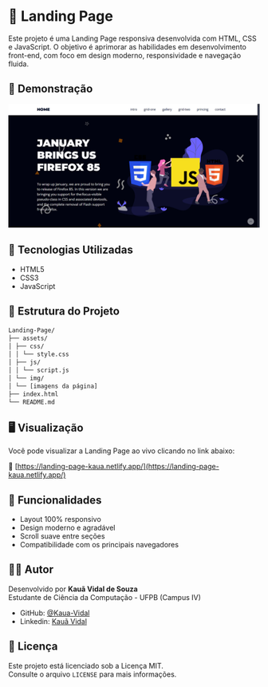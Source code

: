 # 🚀 Landing Page

Este projeto é uma Landing Page responsiva desenvolvida com HTML, CSS e JavaScript. O objetivo é aprimorar as habilidades em desenvolvimento front-end, com foco em design moderno, responsividade e navegação fluida.

## 📸 Demonstração

![Preview da Landing Page](assets/img/preview.png)


## 🧰 Tecnologias Utilizadas

- HTML5  
- CSS3  
- JavaScript  

## 📁 Estrutura do Projeto
```
Landing-Page/
├── assets/
│ ├── css/
│ │ └── style.css
│ ├── js/
│ │ └── script.js
│ └── img/
│ └── [imagens da página]
├── index.html
└── README.md
```

## 🖥️ Visualização

Você pode visualizar a Landing Page ao vivo clicando no link abaixo:

🔗 [https://landing-page-kaua.netlify.app/](https://landing-page-kaua.netlify.app/)

## 📌 Funcionalidades

- Layout 100% responsivo  
- Design moderno e agradável  
- Scroll suave entre seções  
- Compatibilidade com os principais navegadores  

## 👨‍💻 Autor

Desenvolvido por **Kauã Vidal de Souza**  
Estudante de Ciência da Computação - UFPB (Campus IV)

- GitHub: [@Kaua-Vidal](https://github.com/Kaua-Vidal)
- Linkedin: [Kauã Vidal](www.linkedin.com/in/kauã-vidal-153774242)

## 📄 Licença

Este projeto está licenciado sob a Licença MIT.  
Consulte o arquivo `LICENSE` para mais informações.
